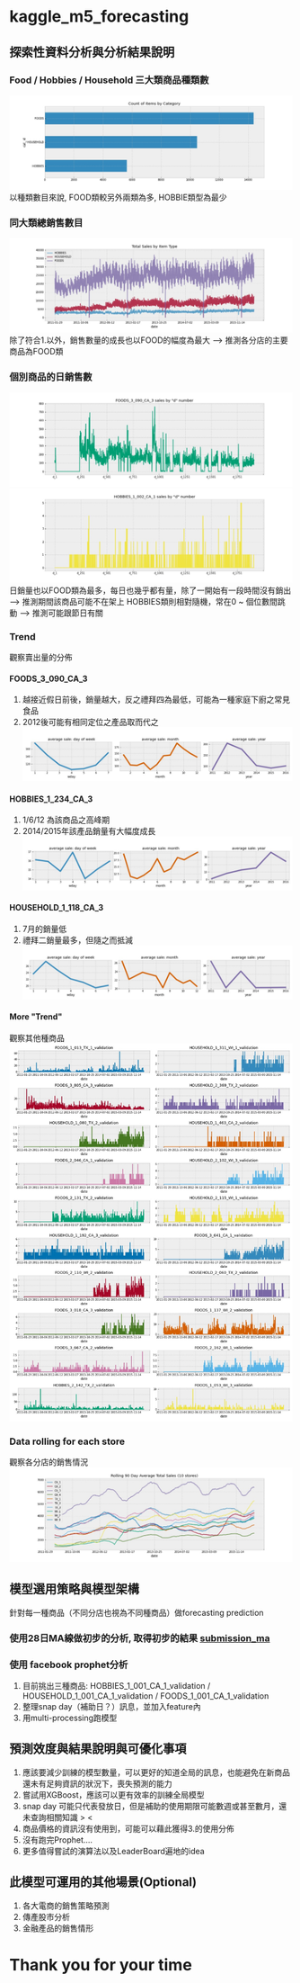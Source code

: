 # kaggle_m5_forecasting

## 探索性資料分析與分析結果說明
### Food / Hobbies / Household 三大類商品種類數
![](https://github.com/ChungyiBossi/kaggle_m5_forecasting/blob/main/img/Amount_of_items_by_category.jpg)
以種類數目來說, FOOD類較另外兩類為多, HOBBIE類型為最少

### 同大類總銷售數目
![](https://github.com/ChungyiBossi/kaggle_m5_forecasting/blob/main/img/Total_sales_by_item_type.jpg)
除了符合1.以外，銷售數量的成長也以FOOD的幅度為最大
--> 推測各分店的主要商品為FOOD類

### 個別商品的日銷售數
![](https://github.com/ChungyiBossi/kaggle_m5_forecasting/blob/main/img/FOODS_3_090_SALE_AMOUNT.jpg)
![](https://github.com/ChungyiBossi/kaggle_m5_forecasting/blob/main/img/HOBBIES_1_002_SALE_AMOUNT.jpg)
日銷量也以FOOD類為最多，每日也幾乎都有量，除了一開始有一段時間沒有銷出
--> 推測期間該商品可能不在架上
HOBBIES類則相對隨機，常在0 ~ 個位數間跳動
--> 推測可能跟節日有關

### Trend
觀察賣出量的分佈
#### FOODS_3_090_CA_3
1. 越接近假日前後，銷量越大，反之禮拜四為最低，可能為一種家庭下廚之常見食品
2. 2012後可能有相同定位之產品取而代之
![](https://github.com/ChungyiBossi/kaggle_m5_forecasting/blob/main/img/Trend_FOODS_3_090_CA_3_validation.jpg)
#### HOBBIES_1_234_CA_3
1. 1/6/12 為該商品之高峰期
2. 2014/2015年該產品銷量有大幅度成長
![](https://github.com/ChungyiBossi/kaggle_m5_forecasting/blob/main/img/Trend_HOBBIES_1_234_CA_3_validation.jpg)
#### HOUSEHOLD_1_118_CA_3
1. 7月的銷量低
2. 禮拜二銷量最多，但隨之而抵減
![](https://github.com/ChungyiBossi/kaggle_m5_forecasting/blob/main/img/Trend_HOUSEHOLD_1_118_CA_3_validation.jpg)
#### More "Trend"
觀察其他種商品
![](https://github.com/ChungyiBossi/kaggle_m5_forecasting/blob/main/img/Trend_Random_Sample_Twenty.jpg)

### Data rolling for each store
觀察各分店的銷售情況
![](https://github.com/ChungyiBossi/kaggle_m5_forecasting/blob/main/img/rolling_90_Day.jpg)

## 模型選用策略與模型架構
針對每一種商品（不同分店也視為不同種商品）做forecasting prediction
### 使用28日MA線做初步的分析, 取得初步的結果 [submission_ma](https://github.com/ChungyiBossi/kaggle_m5_forecasting/blob/main/submission_ma.csv)
### 使用 facebook prophet分析
1. 目前挑出三種商品: HOBBIES_1_001_CA_1_validation / HOUSEHOLD_1_001_CA_1_validation / FOODS_1_001_CA_1_validation
2. 整理snap day（補助日？）訊息，並加入feature內
3. 用multi-processing跑模型

## 預測效度與結果說明與可優化事項
1. 應該要減少訓練的模型數量，可以更好的知道全局的訊息，也能避免在新商品還未有足夠資訊的狀況下，喪失預測的能力
2. 嘗試用XGBoost，應該可以更有效率的訓練全局模型
3. snap day 可能只代表發放日，但是補助的使用期限可能數週或甚至數月，還未查詢相關知識 > <
4. 商品價格的資訊沒有使用到，可能可以藉此獲得3.的使用分佈
5. 沒有跑完Prophet....
6. 更多值得嘗試的演算法以及LeaderBoard遍地的idea

## 此模型可運用的其他場景(Optional)
1. 各大電商的銷售策略預測
2. 傳產股市分析
3. 金融產品的銷售情形

# Thank you for your time
